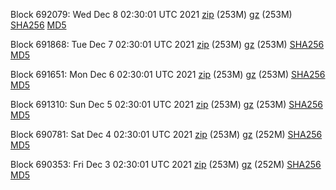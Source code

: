 Block 692079: Wed Dec  8 02:30:01 UTC 2021 [zip](https://files.01coin.io/mainnet/2021-12-08/bootstrap.dat.zip) (253M) [gz](https://files.01coin.io/mainnet/2021-12-08/bootstrap.dat.tar.gz) (253M) [SHA256](https://files.01coin.io/mainnet/2021-12-08/sha256.txt) [MD5](https://files.01coin.io/mainnet/2021-12-08/md5.txt)

Block 691868: Tue Dec  7 02:30:01 UTC 2021 [zip](https://files.01coin.io/mainnet/2021-12-07/bootstrap.dat.zip) (253M) [gz](https://files.01coin.io/mainnet/2021-12-07/bootstrap.dat.tar.gz) (253M) [SHA256](https://files.01coin.io/mainnet/2021-12-07/sha256.txt) [MD5](https://files.01coin.io/mainnet/2021-12-07/md5.txt)

Block 691651: Mon Dec  6 02:30:01 UTC 2021 [zip](https://files.01coin.io/mainnet/2021-12-06/bootstrap.dat.zip) (253M) [gz](https://files.01coin.io/mainnet/2021-12-06/bootstrap.dat.tar.gz) (253M) [SHA256](https://files.01coin.io/mainnet/2021-12-06/sha256.txt) [MD5](https://files.01coin.io/mainnet/2021-12-06/md5.txt)

Block 691310: Sun Dec  5 02:30:01 UTC 2021 [zip](https://files.01coin.io/mainnet/2021-12-05/bootstrap.dat.zip) (253M) [gz](https://files.01coin.io/mainnet/2021-12-05/bootstrap.dat.tar.gz) (253M) [SHA256](https://files.01coin.io/mainnet/2021-12-05/sha256.txt) [MD5](https://files.01coin.io/mainnet/2021-12-05/md5.txt)

Block 690781: Sat Dec  4 02:30:01 UTC 2021 [zip](https://files.01coin.io/mainnet/2021-12-04/bootstrap.dat.zip) (253M) [gz](https://files.01coin.io/mainnet/2021-12-04/bootstrap.dat.tar.gz) (252M) [SHA256](https://files.01coin.io/mainnet/2021-12-04/sha256.txt) [MD5](https://files.01coin.io/mainnet/2021-12-04/md5.txt)

Block 690353: Fri Dec  3 02:30:01 UTC 2021 [zip](https://files.01coin.io/mainnet/2021-12-03/bootstrap.dat.zip) (253M) [gz](https://files.01coin.io/mainnet/2021-12-03/bootstrap.dat.tar.gz) (252M) [SHA256](https://files.01coin.io/mainnet/2021-12-03/sha256.txt) [MD5](https://files.01coin.io/mainnet/2021-12-03/md5.txt)
